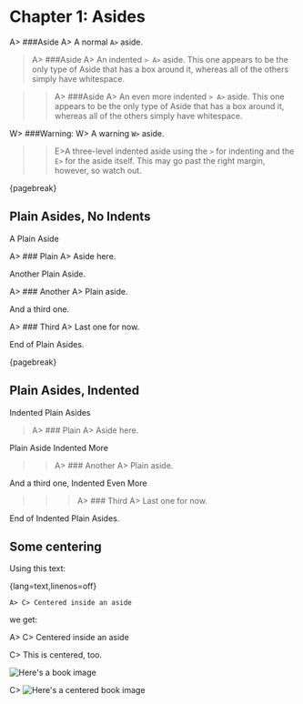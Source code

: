 ﻿# Chapter 1: Asides

A> ###Aside
A> A normal `A>` aside.

> A> ###Aside
> A> An indented `> A>` aside. This one appears to be the only type of Aside that has a box around it, whereas all of the others simply have whitespace.

> > A> ###Aside
> > A> An even more indented `> A>` aside. This one appears to be the only type of Aside that has a box around it, whereas all of the others simply have whitespace.

W> ###Warning:
W> A warning `W>` aside.

> > E>A three-level indented aside using the `>` for indenting and the `E>` for the aside itself. This may go past the right margin, however, so watch out.

{pagebreak}

## Plain Asides, No Indents

A Plain Aside

A> ### Plain
A> Aside here.

Another Plain Aside.

A> ### Another
A> Plain aside.

And a third one.

A> ### Third
A> Last one for now.

End of Plain Asides.

{pagebreak}

## Plain Asides, Indented

Indented Plain Asides

> A> ### Plain
> A> Aside here.

Plain Aside Indented More

> > A> ### Another
> > A> Plain aside.

And a third one, Indented Even More

> > > A> ### Third
> > > A> Last one for now.

End of Indented Plain Asides.

## Some centering

Using this text:

{lang=text,linenos=off}
~~~
A> C> Centered inside an aside
~~~

we get:

A> C> Centered inside an aside

C> This is centered, too.

![Here's a book image](images/3d_book.png)

C> ![Here's a centered book image](images/json2html_bloople_example.png)

